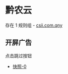 # 黔农云

存在 1 规则组 - [csii.com.qny](/src/apps/csii.com.qny.ts)

## 开屏广告

点击跳过按钮

- [快照-0](https://i.gkd.li/import/12908332)

